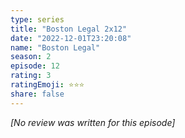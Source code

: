 ```yaml
---
type: series
title: "Boston Legal 2x12"
date: "2022-12-01T23:20:08"
name: "Boston Legal"
season: 2
episode: 12
rating: 3
ratingEmoji: ⭐️⭐️⭐️
share: false
---
```


_[No review was written for this episode]_
